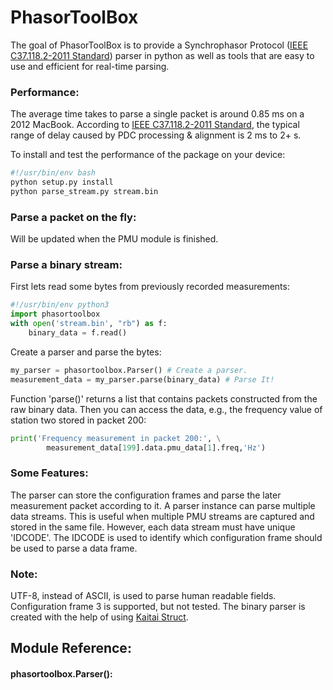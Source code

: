 # PhasorToolBox

The goal of PhasorToolBox is to provide a Synchrophasor Protocol ([IEEE C37.118.2-2011 Standard]) parser in python as well as tools that are easy to use and efficient for real-time parsing.
### Performance:
The average time takes to parse a single packet is around 0.85 ms on a 2012 MacBook.
According to [IEEE C37.118.2-2011 Standard], the typical range of delay caused by PDC processing & alignment is 2 ms to 2+ s.

To install and test the performance of the package on your device:
```bash
#!/usr/bin/env bash
python setup.py install
python parse_stream.py stream.bin
```

### Parse a packet on the fly:
Will be updated when the PMU module is finished.


### Parse a binary stream:
First lets read some bytes from previously recorded measurements:
```python
#!/usr/bin/env python3
import phasortoolbox
with open('stream.bin', "rb") as f:
    binary_data = f.read()  
```
Create a parser and parse the bytes:
```python
my_parser = phasortoolbox.Parser() # Create a parser.
measurement_data = my_parser.parse(binary_data) # Parse It!
```
Function 'parse()' returns a list that contains packets constructed from the raw binary data.
Then you can access the data, e.g., the frequency value of station two stored in packet 200:
```python
print('Frequency measurement in packet 200:', \
        measurement_data[199].data.pmu_data[1].freq,'Hz')
```

### Some Features:
The parser can store the configuration frames and parse the later measurement packet according to it.
A parser instance can parse multiple data streams. This is useful when multiple PMU streams are captured and stored in the same file. However, each data stream must have unique 'IDCODE'. The IDCODE is used to identify which configuration frame should be used to parse a data frame.

### Note:
UTF-8, instead of ASCII, is used to parse human readable fields.
Configuration frame 3 is supported, but not tested. 
The binary parser is created with the help of using [Kaitai Struct].



## Module Reference:

#### phasortoolbox.Parser():



[IEEE C37.118.2-2011 Standard]: <http://ieeexplore.ieee.org/document/6111222/>
[Kaitai Struct]: <https://github.com/kaitai-io/kaitai_struct>
